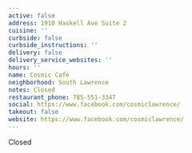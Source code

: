 ```yaml
---
active: false
address: 1910 Haskell Ave Suite 2
cuisine: ''
curbside: false
curbside_instructions: ''
delivery: false
delivery_service_websites: ''
hours: ''
name: Cosmic Cafe
neighborhood: South Lawrence
notes: Closed
restaurant_phone: 785-551-3347
social: https://www.facebook.com/cosmiclawrence/
takeout: false
website: https://www.facebook.com/cosmiclawrence/
---
```


Closed